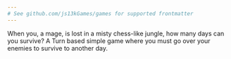 ```yaml
---
# See github.com/js13kGames/games for supported frontmatter
---
```

When you, a mage, is lost in a misty chess-like jungle, how many days can you survive? A Turn based simple game where you must go over your enemies to survive to another day.